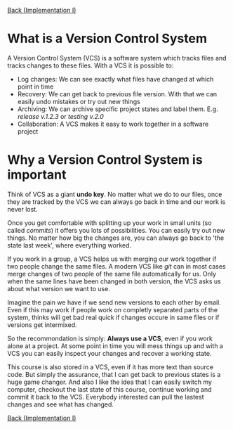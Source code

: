 [Back (Implementation I)](../project/impl_1/impl_1.md)

# What is a Version Control System

A Version Control System (VCS) is a software system which tracks files and tracks changes to these files. With a VCS it is possible to:

- Log changes: We can see exactly what files have changed at which point in time
- Recovery: We can get back to previous file version. With that we can easily undo mistakes or try out new things
- Archiving: We can archive specific project states and label them. E.g. *release v.1.2.3* or *testing v.2.0* 
- Collaboration: A VCS makes it easy to work together in a software project

# Why a Version Control System is important

Think of VCS as a giant **undo key**. No matter what we do to our files, once they are tracked by the VCS we can always go back in time and our work is never lost. 

Once you get comfortable with splitting up your work in small units (so called *commits*) it offers you lots of possibilities. You can easily try out new things. No matter how big the changes are, you can always go back to 'the state last week', where everything worked. 

If you work in a group, a VCS helps us with merging our work together if two people change the same files. A modern VCS like *git* can in most cases merge changes of two people of the same file automatically for us. Only when the same lines have been changed in both version, the VCS asks us about what version we want to use. 

Imagine the pain we have if we send new versions to each other by email. Even if this may work if people work on completly separated parts of the system, thinks will get bad real quick if changes occure in same files or if versions get intermixed. 

So the recommondation is simply: **Always use a VCS**, even if you work alone at a project. At some point in time you will mess things up and with a VCS you can easily inspect your changes and recover a working state.

This course is also stored in a VCS, even if it has more text than source code. But simply the assurance, that I can get back to previous states is a huge game changer. And also I like the idea that I can easily switch my computer, checkout the last state of this course, continue working and commit it back to the VCS. Everybody interested can pull the lastest changes and see what has changed. 

[Back (Implementation I)](../project/impl_1/impl_1.md)

